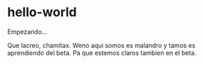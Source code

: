 # hello-world
Empezando...

Que lacreo, chamitax. Weno aqui somos es malandro y tamos es aprendiendo del beta. Pa que estemos claros tambien en el beta.
